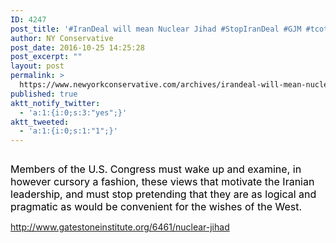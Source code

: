 ```yaml
---
ID: 4247
post_title: '#IranDeal will mean Nuclear Jihad #StopIranDeal #GJM #tcot'
author: NY Conservative
post_date: 2016-10-25 14:25:28
post_excerpt: ""
layout: post
permalink: >
  https://www.newyorkconservative.com/archives/irandeal-will-mean-nuclear-jihad-stopirandeal-gjm-tcot/
published: true
aktt_notify_twitter:
  - 'a:1:{i:0;s:3:"yes";}'
aktt_tweeted:
  - 'a:1:{i:0;s:1:"1";}'
---
```

<p><img src="http://www.newyorkconservative.com/wp-content/uploads/2015/09/091015_1205_IranDealwil1.jpg" alt="" />
	</p><p><span style="font-size:12pt"><span style="color:black">Members of the U.S. Congress must wake up and examine, in however cursory a fashion, these views that motivate the Iranian leadership, and must stop pretending that they are as logical and pragmatic as would be convenient for the wishes of the West.</span>
		</span></p><p><a href="http://www.gatestoneinstitute.org/6461/nuclear-jihad">http://www.gatestoneinstitute.org/6461/nuclear-jihad</a>
	</p>